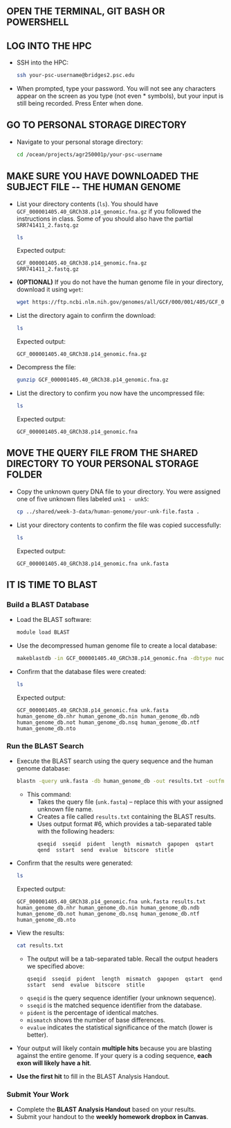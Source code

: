## OPEN THE TERMINAL, GIT BASH OR POWERSHELL

## LOG INTO THE HPC
- SSH into the HPC:
  ```bash
  ssh your-psc-username@bridges2.psc.edu
  ```
- When prompted, type your password. You will not see any characters appear on the screen as you type (not even * symbols), but your input is still being recorded. Press Enter when done.

## GO TO PERSONAL STORAGE DIRECTORY
- Navigate to your personal storage directory:
  ```bash
  cd /ocean/projects/agr250001p/your-psc-username
  ```

## MAKE SURE YOU HAVE DOWNLOADED THE SUBJECT FILE -- THE HUMAN GENOME
- List your directory contents (`ls`). You should have `GCF_000001405.40_GRCh38.p14_genomic.fna.gz` if you followed the instructions in class. Some of you should also have the partial `SRR741411_2.fastq.gz`
  ```bash
  ls
  ```
  Expected output:
  ```
  GCF_000001405.40_GRCh38.p14_genomic.fna.gz
  SRR741411_2.fastq.gz
  ```
- **(OPTIONAL)** If you do not have the human genome file in your directory, download it using `wget`:
  ```bash
  wget https://ftp.ncbi.nlm.nih.gov/genomes/all/GCF/000/001/405/GCF_000001405.40_GRCh38.p14/GCF_000001405.40_GRCh38.p14_genomic.fna.gz
  ```
- List the directory again to confirm the download:
  ```bash
  ls
  ```
  Expected output:
  ```
  GCF_000001405.40_GRCh38.p14_genomic.fna.gz
  ```
- Decompress the file:
  ```bash
  gunzip GCF_000001405.40_GRCh38.p14_genomic.fna.gz
  ```
- List the directory to confirm you now have the uncompressed file:
  ```bash
  ls
  ```
  Expected output:
  ```
  GCF_000001405.40_GRCh38.p14_genomic.fna
  ```

## MOVE THE QUERY FILE FROM THE SHARED DIRECTORY TO YOUR PERSONAL STORAGE FOLDER
- Copy the unknown query DNA file to your directory. You were assigned one of five unknown files labeled `unk1 - unk5`:
  ```bash
  cp ../shared/week-3-data/human-genome/your-unk-file.fasta .
  ```
- List your directory contents to confirm the file was copied successfully:
  ```bash
  ls
  ```
  Expected output:
  ```
  GCF_000001405.40_GRCh38.p14_genomic.fna unk.fasta
  ```

## IT IS TIME TO BLAST
### Build a BLAST Database
- Load the BLAST software:
  ```bash
  module load BLAST
  ```
- Use the decompressed human genome file to create a local database:
  ```bash
  makeblastdb -in GCF_000001405.40_GRCh38.p14_genomic.fna -dbtype nucl -out human_genome_db
  ```
- Confirm that the database files were created:
  ```bash
  ls
  ```
  Expected output:
  ```
  GCF_000001405.40_GRCh38.p14_genomic.fna unk.fasta
  human_genome_db.nhr human_genome_db.nin human_genome_db.ndb
  human_genome_db.not human_genome_db.nsq human_genome_db.ntf human_genome_db.nto
  ```

### Run the BLAST Search
- Execute the BLAST search using the query sequence and the human genome database:
  ```bash
  blastn -query unk.fasta -db human_genome_db -out results.txt -outfmt "6 qseqid sseqid pident length mismatch gapopen qstart qend sstart send evalue bitscore stitle"
  ```
  - This command:
    - Takes the query file (`unk.fasta`) – replace this with your assigned unknown file name.
    - Creates a file called `results.txt` containing the BLAST results.
    - Uses output format #6, which provides a tab-separated table with the following headers:
      ```
      qseqid  sseqid  pident  length  mismatch  gapopen  qstart  qend  sstart  send  evalue  bitscore  stitle
      ```

- Confirm that the results were generated:
  ```bash
  ls
  ```
  Expected output:
  ```
  GCF_000001405.40_GRCh38.p14_genomic.fna unk.fasta results.txt
  human_genome_db.nhr human_genome_db.nin human_genome_db.ndb
  human_genome_db.not human_genome_db.nsq human_genome_db.ntf human_genome_db.nto
  ```

- View the results:
  ```bash
  cat results.txt
  ```
  - The output will be a tab-separated table. Recall the output headers we specified above:
    ```
    qseqid  sseqid  pident  length  mismatch  gapopen  qstart  qend  sstart  send  evalue  bitscore  stitle
    ```
  - `qseqid` is the query sequence identifier (your unknown sequence).
  - `sseqid` is the matched sequence identifier from the database.
  - `pident` is the percentage of identical matches.
  - `mismatch` shows the number of base differences.
  - `evalue` indicates the statistical significance of the match (lower is better).

- Your output will likely contain **multiple hits** because you are blasting against the entire genome. If your query is a coding sequence, **each exon will likely have a hit**.

- **Use the first hit** to fill in the BLAST Analysis Handout.

### **Submit Your Work**
- Complete the **BLAST Analysis Handout** based on your results.
- Submit your handout to the **weekly homework dropbox in Canvas**.

